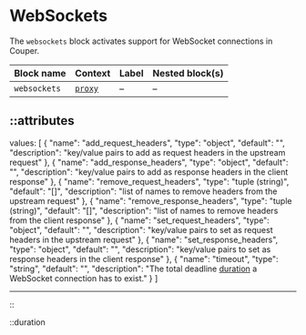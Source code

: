 # WebSockets

The `websockets` block activates support for WebSocket connections in Couper.

| Block name   | Context                     | Label    | Nested block(s) |
|:-------------|:----------------------------|:---------|:----------------|
| `websockets` | [`proxy`](proxy)            | –        | –               |

::attributes
---
values: [
  {
    "name": "add_request_headers",
    "type": "object",
    "default": "",
    "description": "key/value pairs to add as request headers in the upstream request"
  },
  {
    "name": "add_response_headers",
    "type": "object",
    "default": "",
    "description": "key/value pairs to add as response headers in the client response"
  },
  {
    "name": "remove_request_headers",
    "type": "tuple (string)",
    "default": "[]",
    "description": "list of names to remove headers from the upstream request"
  },
  {
    "name": "remove_response_headers",
    "type": "tuple (string)",
    "default": "[]",
    "description": "list of names to remove headers from the client response"
  },
  {
    "name": "set_request_headers",
    "type": "object",
    "default": "",
    "description": "key/value pairs to set as request headers in the upstream request"
  },
  {
    "name": "set_response_headers",
    "type": "object",
    "default": "",
    "description": "key/value pairs to set as response headers in the client response"
  },
  {
    "name": "timeout",
    "type": "string",
    "default": "",
    "description": "The total deadline [duration](#duration) a WebSocket connection has to exist."
  }
]

---
::

::duration
